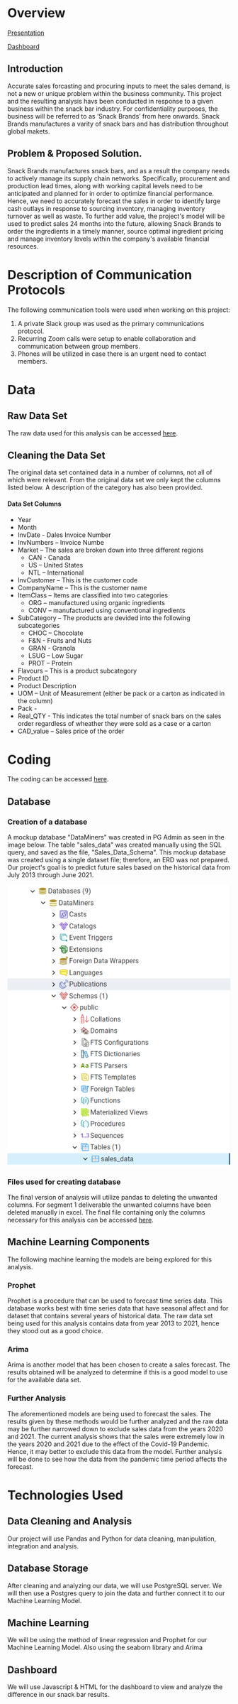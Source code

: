 # Overview

[Presentation](https://docs.google.com/presentation/d/1LgEP1iabjOZd_n9z482B2Ra9EhcuanqxWKVCodDJ5jM/edit#slide=id.gebf57a60df_0_0)

[Dashboard](https://shayanafzal.github.io/DataMiners/Dashboard/templates/index.html)


## Introduction
Accurate sales forcasting and procuring inputs to meet the sales demand, is not a new or unique problem within the business community. This project and the resulting analysis havs been conducted in response to a given business within the snack bar industry. For confidentiality purposes, the business will be referred to as ‘Snack Brands’ from here onwards. Snack Brands manufactures a varity of snack bars and has distribution throughout global makets. 

## Problem & Proposed Solution.
Snack Brands manufactures snack bars, and as a result the company needs to actively manage its supply chain networks. Specifically, procurement and production lead times, along with working capital levels need to be anticipated and planned for in order to optimize financial performance. Hence, we need to accurately forecast the sales in order to identify large cash outlays in response to sourcing inventory, managing inventory turnover as well as waste. To further add value, the project's model will be used to predict sales 24 months into the future, allowing Snack Brands to order the ingredients in a timely manner, source optimal ingredient pricing and manage inventory levels within the company's available financial resources.

# Description of Communication Protocols

The following communication tools were used when working on this project:

1. A private Slack group was used as the primary communications protocol. 
2. Recurring Zoom calls were setup to enable collaboration and communication between group members.
3. Phones will be utilized in case there is an urgent need to contact members.


# Data

## Raw Data Set

The raw data used for this analysis can be accessed [here](https://github.com/shayanafzal/DataMiners/blob/a17ea5362ba60a61753ce50b6ce491bb05168e33/Sales_Data_Raw.csv).

## Cleaning the Data Set
The original data set contained data in a number of columns, not all of which were relevant. From the original data set we only kept the columns listed below. A description of the category has also been provided.

#### Data Set Columns
* Year
* Month 
* InvDate - Dales Invoice Number
* InvNumbers – Invoice Numbe
* Market – The sales are broken down into three different regions	
	* CAN - Canada
	* US – United States
	* NTL – International
* InvCustomer – This is the customer code
* CompanyName – This is the customer name
* ItemClass – Items are classified into two categories
	* ORG – manufactured using organic ingredients
	* CONV – manufactured using conventional ingredients
* SubCategory – The products are devided into the following subcategories
	* CHOC – Chocolate
	* F&N - Fruits and Nuts
	* GRAN - Granola 
	* LSUG – Low Sugar
	* PROT – Protein
* Flavours – This is a product subcategory
* Product ID
* Product Description
* UOM – Unit of Measurement (either be pack or a carton as indicated in the column)
* Pack -
* Real_QTY - This indicates the total number of snack bars on the sales order regardless of wheather they were sold as a case or a carton
* CAD_value – Sales price of the order


# Coding 

The coding can be accessed [here](https://github.com/shayanafzal/DataMiners/blob/main/ML4-2021.09.27.ipynb).

## Database

### Creation of a database

A mockup database "DataMiners" was created in PG Admin as seen in the image below. The table "sales_data" was created manually using the SQL query, and saved as the file, "Sales_Data_Schema". This mockup database was created using a single dataset file; therefore, an ERD was not prepared. Our project's goal is to predict future sales based on the historical data from July 2013 through June 2021.

![Image](https://github.com/shayanafzal/DataMiners/blob/main/Resources/Segment%201/DataMiners_DB.png)

### Files used for creating database

The final version of analysis will utilize pandas to deleting the unwanted columns. For segment 1 deliverable the unwanted columns have been deleted manually in excel. The final file containing only the columns necessary for this analysis can be accessed [here](https://github.com/shayanafzal/DataMiners/blob/bf6a8c03ea1d01bb2228b3789cd478d071deb9c4/Resources/Sales_Data_Raw.csv).

## Machine Learning Components

The following machine learning the models are being explored for this analysis. 

### Prophet

Prophet is a procedure that can be used to forecast time series data. This database works best with time series data that have seasonal affect and for dataset that contains several years of historical data. The raw data set being used for this analysis contains data from year 2013 to 2021, hence they stood out as a good choice. 

### Arima
Arima is another model that has been chosen to create a sales forecast. The results obtained will be analyzed to determine if this is a good model to use for the available data set. 

### Further Analysis
The aforementioned models are being used to forecast the sales. The results given by these methods would be further analyzed and the raw data may be further narrowed down to exclude sales data from the years 2020 and 2021. The current analysis shows that the sales were extremely low in the years 2020 and 2021 due to the effect of the Covid-19 Pandemic. Hence, it may better to exclude this data from the model. Further analysis will be done to see how the data from the pandemic time period affects the forecast.







# Technologies Used
## Data Cleaning and Analysis
Our project will use Pandas and Python for data cleaning, manipulation, integration and analysis. 

## Database Storage
After cleaning and analyzing our data, we will use PostgreSQL server. We will then use a Postgres query to join the data and further connect it to our Machine Learning Model.

## Machine Learning
We will be using the method of linear regression and Prophet for our Machine Learning Model. Also using the seaborn library and Arima

## Dashboard
We will use Javascript & HTML for the dashboard to view and analyze the difference in our snack bar results.








